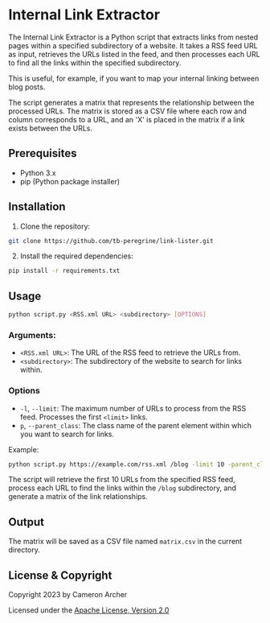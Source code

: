# Internal Link Extractor

The Internal Link Extractor is a Python script that extracts links from nested pages within a specified subdirectory of a website. It takes a RSS feed URL as input, retrieves the URLs listed in the feed, and then processes each URL to find all the links within the specified subdirectory.

This is useful, for example, if you want to map your internal linking between blog posts.

The script generates a matrix that represents the relationship between the processed URLs. The matrix is stored as a CSV file where each row and column corresponds to a URL, and an 'X' is placed in the matrix if a link exists between the URLs.

## Prerequisites

- Python 3.x
- pip (Python package installer)

## Installation

1. Clone the repository:

```bash
git clone https://github.com/tb-peregrine/link-lister.git
```

2. Install the required dependencies:

```bash
pip install -r requirements.txt
```

## Usage

```bash
python script.py <RSS.xml URL> <subdirectory> [OPTIONS]
```

### Arguments:
- `<RSS.xml URL>`: The URL of the RSS feed to retrieve the URLs from.
- `<subdirectory>`: The subdirectory of the website to search for links within.

### Options
- `-l`, `--limit`: The maximum number of URLs to process from the RSS feed. Processes the first `<limit>` links.
- `p`, `--parent_class`: The class name of the parent element within which you want to search for links.

Example:

```bash
python script.py https://example.com/rss.xml /blog -limit 10 -parent_class article-container
```

The script will retrieve the first 10 URLs from the specified RSS feed, process each URL to find the links within the `/blog` subdirectory, and generate a matrix of the link relationships.

## Output
The matrix will be saved as a CSV file named `matrix.csv` in the current directory.

## License & Copyright

Copyright 2023 by Cameron Archer

Licensed under the [Apache License, Version 2.0](http://www.apache.org/licenses/LICENSE-2.0)

